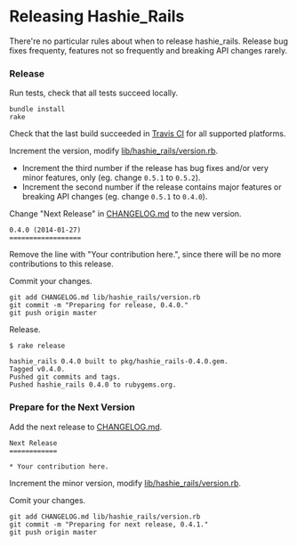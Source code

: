 Releasing Hashie_Rails
======================

There're no particular rules about when to release hashie_rails. Release bug fixes frequenty, features not so frequently and breaking API changes rarely.

### Release

Run tests, check that all tests succeed locally.

```
bundle install
rake
```

Check that the last build succeeded in [Travis CI](https://travis-ci.org/Maxim-Filimonov/hashie_rails) for all supported platforms.

Increment the version, modify [lib/hashie_rails/version.rb](lib/hashie_rails/version.rb).

*  Increment the third number if the release has bug fixes and/or very minor features, only (eg. change `0.5.1` to `0.5.2`).
*  Increment the second number if the release contains major features or breaking API changes (eg. change `0.5.1` to `0.4.0`).

Change "Next Release" in [CHANGELOG.md](CHANGELOG.md) to the new version.

```
0.4.0 (2014-01-27)
==================
```

Remove the line with "Your contribution here.", since there will be no more contributions to this release.

Commit your changes.

```
git add CHANGELOG.md lib/hashie_rails/version.rb
git commit -m "Preparing for release, 0.4.0."
git push origin master
```

Release.

```
$ rake release

hashie_rails 0.4.0 built to pkg/hashie_rails-0.4.0.gem.
Tagged v0.4.0.
Pushed git commits and tags.
Pushed hashie_rails 0.4.0 to rubygems.org.
```

### Prepare for the Next Version

Add the next release to [CHANGELOG.md](CHANGELOG.md).

```
Next Release
============

* Your contribution here.
```

Increment the minor version, modify [lib/hashie_rails/version.rb](lib/hashie_rails/version.rb).

Comit your changes.

```
git add CHANGELOG.md lib/hashie_rails/version.rb
git commit -m "Preparing for next release, 0.4.1."
git push origin master
```
